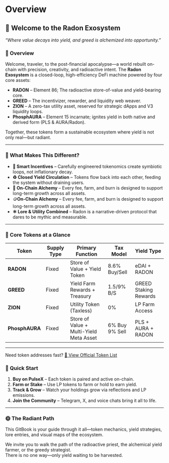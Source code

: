 # Overview

## 🌿 Welcome to the Radon Exosystem

_“Where value decays into yield, and greed is alchemized into opportunity.”_

### 🧭 Overview

Welcome, traveler, to the post-financial apocalypse—a world rebuilt on-chain with precision, creativity, and radioactive intent. The **Radon Exosystem** is a closed-loop, high-efficiency DeFi machine powered by four core assets:

* **RADON** – Element 86; The radioactive store-of-value and yield-bearing core.
* **GREED** – The incentivizer, rewarder, and liquidity web weaver.
* **ZION** – A zero-tax utility asset, reserved for strategic dApps and V3 liquidity loops.
* **PhosphAURA** – Element 15 incarnate; ignites yield in both native and derived form (PLS & AURA/Radon).

Together, these tokens form a sustainable ecosystem where yield is not only real—but radiant.

***

### 🧪 What Makes This Different?

* **🧠 Smart Incentives** – Carefully engineered tokenomics create symbiotic loops, not inflationary decay.
* **♻️ Closed Yield Circulation** – Tokens flow back into each other, feeding the system without draining users.
* **🔬 On-Chain Alchemy** – Every fee, farm, and burn is designed to support long-term growth across all assets.
* 🪙**On-Chain Alchemy** – Every fee, farm, and burn is designed to support long-term growth across all assets.
* **⚛️ Lore & Utility Combined** – Radon is a narrative-driven protocol that dares to be mythic and measurable.

***

### 🧱 Core Tokens at a Glance

| Token          | Supply Type | Primary Function                        | Tax Model      | Yield Type            |
| -------------- | ----------- | --------------------------------------- | -------------- | --------------------- |
| **RADON**      | Fixed       | Store of Value + Yield Token            | 8.6% Buy/Sell  | eDAI + RADON          |
| **GREED**      | Fixed       | Yield Farm Rewards + Treasury           | 1.5/9% B/S     | GREED Staking Rewards |
| **ZION**       | Fixed       | Utility Token (Taxless)                 | 0%             | LP Farm Access        |
| **PhosphAURA** | Fixed       | Store of Value + Multi-Yield Meta Asset | 6% Buy 9% Sell | PLS + AURA + RADON    |

***

Need token addresses fast? [📜 View Official Token List](./token-list.md)

### 📜 Quick Start

1. **Buy on PulseX** – Each token is paired and active on-chain.
2. **Farm or Stake** – Use LP tokens to farm or hold to earn yield.
3. **Track & Grow** – Watch your holdings grow via reflections and LP emissions.
4. **Join the Community** – Telegram, X, and voice chats bring it all to life.

***

### 🌞 The Radiant Path

This GitBook is your guide through it all—token mechanics, yield strategies, lore entries, and visual maps of the ecosystem.

We invite you to walk the path of the radioactive priest, the alchemical yield farmer, or the greedy strategist.\
There is no one way—only yield waiting to be harvested.

